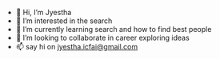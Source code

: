 - 👋 Hi, I’m Jyestha
- 👀 I’m interested in the search
- 🌱 I’m currently learning search and how to find best people
- 💞️ I’m looking to collaborate in career exploring ideas
- 📫 say hi on jyestha.icfai@gmail.com

<!---
Rainyrec/Rainyrec is a ✨ special ✨ repository because its `README.md` (this file) appears on your GitHub profile.
You can click the Preview link to take a look at your changes.
--->
